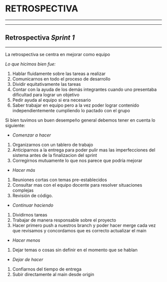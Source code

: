 # RETROSPECTIVA
-----
-----

## Retrospectiva *Sprint 1*
-----
La retrospectiva se centra en mejorar como equipo

*Lo que hicimos bien fue:*

1. Hablar fluidamente sobre las tareas a realizar
2. Comunicarnos en todo el proceso de desarrollo 
3. Dividir equitativamente las tareas
4. Contar con la ayuda de los demás integrantes cuando uno presentaba dificultad para lograr un objetivo
5. Pedir ayuda al equipo si era necesario
6. Saber trabajar en equipo pero a la vez poder lograr contenido independientemente cumpliendo lo pactado con el grupo


Si bien tuvimos un buen desempeño general debemos tener en cuenta lo siguiente:

- *Comenzar a hacer*

1. Organizarnos con un tablero de trabajo
2. Anticiparnos a la entrega para poder pulir mas las imperfecciones del sistema antes de la finalizacion del sprint
3. Corregirnos mutuamente lo que nos parece que podría mejorar

- *Hacer más*

1. Reuniones cortas con temas pre-establecidos
2. Consultar mas con el equipo docente para resolver situaciones complejas
3. Revisión de código.

- *Continuar haciendo*

1. Dividirnos tareas
2. Trabajar de manera responsable sobre el proyecto
3. Hacer primero push a nuestros branch y poder hacer merge cada vez que revisamos y concordamos que es correcto actualizar el main

- *Hacer menos*

1. Dejar temas o cosas sin definir en el momento que se hablan


- *Dejar de hacer*

1. Confiarnos del tiempo de entrega
2. Subir directamente al main desde origin

